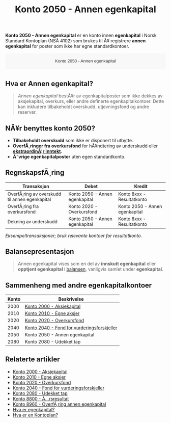 ﻿---
title: "Konto 2050 - Annen egenkapital"
meta_title: "2050-annen-egenkapital"
meta_description: '**Konto 2050 - Annen egenkapital** er en konto innen **egenkapital** i Norsk Standard Kontoplan (NSÂ 4102) som brukes til Ã¥ registrere **annen egenkapital** fo...'
slug: 2050-annen-egenkapital
type: blog
layout: pages/single
---

**Konto 2050 - Annen egenkapital** er en konto innen **egenkapital** i Norsk Standard Kontoplan (NSÂ 4102) som brukes til Ã¥ registrere **annen egenkapital** for poster som ikke har egne standardkontoer.

![Illustrasjon av konto 2050 annen egenkapital](2050-annen-egenkapital-image.svg)

## Hva er Annen egenkapital?

> *Annen egenkapital* bestÃ¥r av egenkapitalposter som ikke dekkes av aksjekapital, overkurs, eller andre definerte egenkapitalkontoer. Dette kan inkludere tilbakeholdt overskudd, utjevningsfond og andre reserver.

## NÃ¥r benyttes konto 2050?

* **Tilbakeholdt overskudd** som ikke er disponert til utbytte.
* **OverfÃ¸ringer fra overkursfond** for hÃ¥ndtering av underskudd eller [**ekstraordinÃ¦r inntekt**](/blogs/kontoplan/8400-ekstraordinaer-inntekt "Konto 8400 - EkstraordinÃ¦r inntekt").
* **Ã˜vrige egenkapitalposter** uten egen standardkonto.

## RegnskapsfÃ¸ring

| Transaksjon                                  | Debet                          | Kredit                         |
|----------------------------------------------|--------------------------------|--------------------------------|
| OverfÃ¸ring av overskudd til annen egenkapital | Konto 2050 - Annen egenkapital | Konto 8xxx - Resultatkonto     |
| OverfÃ¸ring fra overkursfond                  | Konto 2020 - Overkursfond      | Konto 2050 - Annen egenkapital |
| Dekning av underskudd                        | Konto 2050 - Annen egenkapital | Konto 8xxx - Resultatkonto     |

_*Eksempeltransaksjoner; bruk relevante kontoer for resultatkonto.*_

## Balansepresentasjon

> Annen egenkapital vises som en del av **innskutt egenkapital** eller **opptjent egenkapital** i [balansen](/blogs/regnskap/hva-er-balanseregnskap "Hva er Balanseregnskap?"), vanligvis samlet under **egenkapital**.

## Sammenheng med andre egenkapitalkontoer

| Konto | Beskrivelse                                                                 |
|-------|-----------------------------------------------------------------------------|
| 2000  | [Konto 2000 - Aksjekapital](/blogs/kontoplan/2000-aksjekapital "Konto 2000 - Aksjekapital: Aksjekapital i Norsk Standard Kontoplan")         |
| 2010  | [Konto 2010 - Egne aksjer](/blogs/kontoplan/2010-egne-aksjer "Konto 2010 - Egne aksjer: Egne aksjer i Norsk Standard Kontoplan")                |
| 2020  | [Konto 2020 - Overkursfond](/blogs/kontoplan/2020-overkursfond "Konto 2020 - Overkursfond: Overkursfond i Norsk Standard Kontoplan")          |
| 2040  | [Konto 2040 - Fond for vurderingsforskjeller](/blogs/kontoplan/2040-fond-for-vurderingsforskjeller "Konto 2040 - Fond for vurderingsforskjeller: Fond for vurderingsforskjeller i Norsk Standard Kontoplan") |
| 2050  | Konto 2050 - Annen egenkapital                                                    |
| 2080  | Konto 2080 - Udekket tap                                                          |

## Relaterte artikler

* [Konto 2000 - Aksjekapital](/blogs/kontoplan/2000-aksjekapital "Konto 2000 - Aksjekapital: Aksjekapital i Norsk Standard Kontoplan")
* [Konto 2010 - Egne aksjer](/blogs/kontoplan/2010-egne-aksjer "Konto 2010 - Egne aksjer: Egne aksjer i Norsk Standard Kontoplan")
* [Konto 2020 - Overkursfond](/blogs/kontoplan/2020-overkursfond "Konto 2020 - Overkursfond: Overkursfond i Norsk Standard Kontoplan")
* [Konto 2040 - Fond for vurderingsforskjeller](/blogs/kontoplan/2040-fond-for-vurderingsforskjeller "Konto 2040 - Fond for vurderingsforskjeller: Fond for vurderingsforskjeller i Norsk Standard Kontoplan")
* [Konto 2080 - Udekket tap](/blogs/kontoplan/2080-udekket-tap "Konto 2080 - Udekket tap: Komplett Guide til Udekket tap i Norsk Kontoplan")
* [Konto 8800 - Ã…rsresultat](/blogs/kontoplan/8800-arsresultat "Konto 8800 - Ã…rsresultat")
* [Konto 8960 - OverfÃ¸ring annen egenkapital](/blogs/kontoplan/8960-overforing-annen-egenkapital "Konto 8960 - OverfÃ¸ring annen egenkapital: OverfÃ¸ring annen egenkapital i Norsk Standard Kontoplan")
* [Hva er egenkapital?](/blogs/regnskap/hva-er-egenkapital "Hva er Egenkapital? Komplett Guide til Egenkapital i Regnskap")
* [Hva er en Kontoplan?](/blogs/regnskap/hva-er-kontoplan "Hva er en Kontoplan? Komplett Guide til Kontoplaner i Norsk Regnskap")

